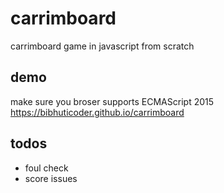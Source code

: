 # carrimboard
carrimboard game in javascript from scratch

## demo
make sure you broser supports ECMAScript 2015
https://bibhuticoder.github.io/carrimboard


## todos
- foul check
- score issues
